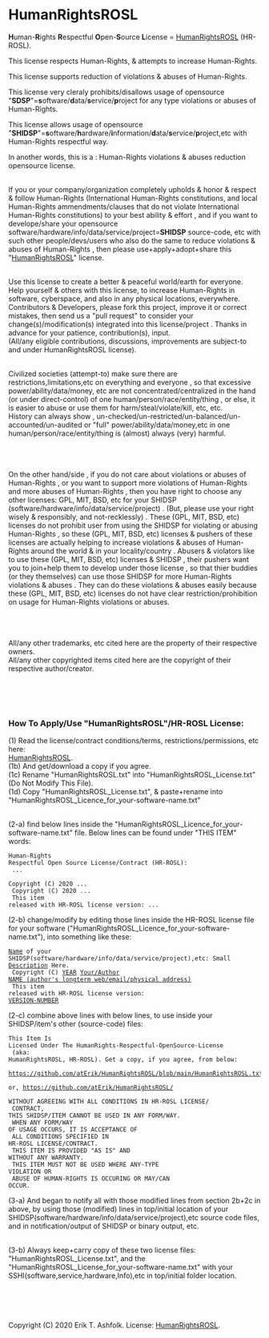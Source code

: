 <h1>HumanRightsROSL</h1>
<b>H</b>uman-<b>R</b>ights <b>R</b>espectful <b>O</b>pen-<b>S</b>ource <b>L</b>icense = <a href="HumanRightsROSL.txt">HumanRightsROSL</a> (HR-ROSL).  
<br />

This license respects Human-Rights, & attempts to increase Human-Rights.  

This license supports reduction of violations & abuses of Human-Rights.  

This license very cleraly prohibits/disallows usage of opensource "<b>SDSP</b>"=<b>s</b>oftware/<b>d</b>ata/<b>s</b>ervice/<b>p</b>roject for any type violations or abuses of Human-Rights.  

This license allows usage of opensource "<b>SHIDSP</b>"=<b>s</b>oftware/<b>h</b>ardware/<b>i</b>nformation/<b>d</b>ata/<b>s</b>ervice/<b>p</b>roject,etc with Human-Rights respectful way.  

In another words, this is a : Human-Rights violations & abuses reduction opensource license.  
<br />

If you or your company/organization completely upholds & honor & respect & follow Human-Rights (International Human-Rights constitutions, and local Human-Rights ammendments/clauses that do not violate International Human-Rights constitutions) to your best ability & effort , and if you want to develope/share your opensource software/hardware/info/data/service/project=<b>SHIDSP</b> source-code, etc with such other people/devs/users who also do the same to reduce violations & abuses of Human-Rights , then please use+apply+adopt+share this "<a href="HumanRightsROSL.txt">HumanRightsROSL</a>" license.  
<br />

Use this license to create a better & peaceful world/earth for everyone.  
Help yourself & others with this license, to increase Human-Rights in software, cyberspace, and also in any physical locations, everywhere.  
Contributors & Developers, please fork this project, improve it or correct mistakes, then send us a "pull request" to consider your change(s)/modification(s) integrated into this license/project . Thanks in advance for your patience, contribution(s), input.  
(All/any eligible contributions, discussions, improvements are subject-to and under HumanRightsROSL license).  
<br />

Civilized societies (attempt-to) make sure there are restrictions,limitations,etc on everything and everyone , so that excessive power/ability/data/money, etc are not concentrated/centralized in the hand (or under direct-control) of one human/person/race/entity/thing , or else, it is easier to abuse or use them for harm/steal/violate/kill, etc, etc.  
History can always show , un-checked/un-restricted/un-balanced/un-accounted/un-audited or "full" power/ability/data/money,etc in one human/person/race/entity/thing is (almost) always (very) harmful.  
<br />
<br />
<br />

On the other hand/side , if you do not care about violations or abuses of Human-Rights , or you want to support more violations of Human-Rights and more abuses of Human-Rights , then you have right to choose any other licenses: GPL, MIT, BSD, etc for your SHIDSP (software/hardware/info/data/service/project) . (But, please use your right wisely & responsibly, and not-recklessly) .  These (GPL, MIT, BSD, etc) licenses do not prohibit user from using the SHIDSP for violating or abusing Human-Rights , so these (GPL, MIT, BSD, etc) licenses & pushers of these licenses are actually helping to increase violations & abuses of Human-Rights around the world & in your locality/country . Abusers & violators like to use these (GPL, MIT, BSD, etc) licenses & SHIDSP , their pushers want you to join+help them to develop under those license , so that thier buddies (or they themselves) can use those SHIDSP for more Human-Rights violations & abuses . They can do these violations & abuses easily because these (GPL, MIT, BSD, etc) licenses do not have clear restriction/prohibition on usage for Human-Rights violations or abuses.  
<br />
<br />
<br />

All/any other trademarks, etc cited here are the property of their respective owners.  
All/any other copyrighted items cited here are the copyright of their respective author/creator.  
<br />
<br />
<br />
<br />

<h3> How To Apply/Use "HumanRightsROSL"/HR-ROSL License:</h3>

(1) Read the license/contract conditions/terms, restrictions/permissions, etc here:  
<a href="HumanRightsROSL.txt">HumanRightsROSL</a>.  
(1b) And get/download a copy if you agree.  
(1c) Rename "HumanRightsROSL.txt" into "HumanRightsROSL_License.txt" (Do Not Modify This File).  
(1d) Copy "HumanRightsROSL_License.txt", & paste+rename into "HumanRightsROSL_Licence_for_your-software-name.txt"  
<br />

(2-a) find below lines inside the "HumanRightsROSL_Licence_for_your-software-name.txt" file. Below lines can be found under "THIS ITEM" words:<br /><pre><code>Human-Rights Respectful Open Source License/Contract (HR-ROSL):<br />
...<br />
Copyright (C) 2020 ...<br />
Copyright (C) 2020 ...<br />
This item released with HR-ROSL license version: ...</code></pre>

(2-b) change/modify by editing those lines inside the HR-ROSL license file for your software ("HumanRightsROSL_Licence_for_your-software-name.txt"), into something like these:<br /><pre><code><u>Name</u> of your SHIDSP(software/hardware/info/data/service/project),etc: Small <u>Description</u> Here.<br />
Copyright (C) <u>YEAR</u> <u>Your/Author NAME (author's longterm web/email/physical address)</u><br />
This item released with HR-ROSL license version: <u>VERSION-NUMBER</u></code></pre>

(2-c) combine above lines with below lines, to use inside your SHIDSP/item's other (source-code) files:<br /><pre><code>This Item Is Licensed Under The HumanRights-Respectful-OpenSource-License<br />
(aka: HumanRightsROSL, HR-ROSL). Get a copy, if you agree, from below:<br />
https://github.com/atErik/HumanRightsROSL/blob/main/HumanRightsROSL.txt<br />
or, https://github.com/atErik/HumanRightsROSL/<br />
WITHOUT AGREEING WITH ALL CONDITIONS IN HR-ROSL LICENSE/<br />
CONTRACT, THIS SHIDSP/ITEM CANNOT BE USED IN ANY FORM/WAY.<br />
WHEN ANY FORM/WAY OF USAGE OCCURS, IT IS ACCEPTANCE OF<br />
ALL CONDITIONS SPECIFIED IN HR-ROSL LICENSE/CONTRACT.<br />
THIS ITEM IS PROVIDED "AS IS" AND WITHOUT ANY WARRANTY.<br />
THIS ITEM MUST NOT BE USED WHERE ANY-TYPE VIOLATION OR<br />
ABUSE OF HUMAN-RIGHTS IS OCCURING OR MAY/CAN OCCUR.</code></pre>

(3-a) And began to notify all with those modified lines from section 2b+2c in above, by using those (modified) lines in top/initial location of your SHIDSP(software/hardware/info/data/service/project),etc source code files, and in notification/output of SHIDSP or binary output, etc.  
<br />

(3-b) Always keep+carry copy of these two license files: "HumanRightsROSL_License.txt", and the "HumanRightsROSL_License_for_your-software-name.txt" with your SSHI(software,service,hardware,Info),etc in top/initial folder location.  
<br />
<br />
<br />
<br />

Copyright (C) 2020 Erik T. Ashfolk. License: <a href="HumanRightsROSL.txt">HumanRightsROSL</a>.
